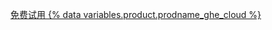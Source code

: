 <a href="https://github.com/account/organizations/new?plan=business_plus" class="btn btn-primary btn-large f4 mt-3 mr-3">免费试用 {% data variables.product.prodname_ghe_cloud %}</a>
